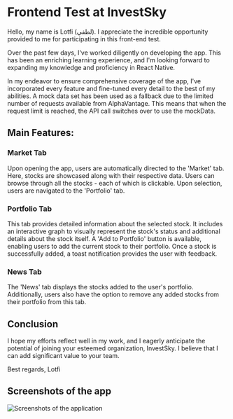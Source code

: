 # Frontend Test at InvestSky

Hello, my name is Lotfi (لطفي). I appreciate the incredible opportunity provided to me for participating in this front-end test.

Over the past few days, I've worked diligently on developing the app. This has been an enriching learning experience, and I'm looking forward to expanding my knowledge and proficiency in React Native.

In my endeavor to ensure comprehensive coverage of the app, I've incorporated every feature and fine-tuned every detail to the best of my abilities. A mock data set has been used as a fallback due to the limited number of requests available from AlphaVantage. This means that when the request limit is reached, the API call switches over to use the mockData.

## Main Features:

### Market Tab
Upon opening the app, users are automatically directed to the 'Market' tab. Here, stocks are showcased along with their respective data. Users can browse through all the stocks - each of which is clickable. Upon selection, users are navigated to the 'Portfolio' tab.

### Portfolio Tab
This tab provides detailed information about the selected stock. It includes an interactive graph to visually represent the stock's status and additional details about the stock itself. A 'Add to Portfolio' button is available, enabling users to add the current stock to their portfolio. Once a stock is successfully added, a toast notification provides the user with feedback.

### News Tab
The 'News' tab displays the stocks added to the user's portfolio. Additionally, users also have the option to remove any added stocks from their portfolio from this tab.

## Conclusion
I hope my efforts reflect well in my work, and I eagerly anticipate the potential of joining your esteemed organization, InvestSky. I believe that I can add significant value to your team.

Best regards,
Lotfi

## Screenshots of the app

![Screenshots of the application]([http://url/to/img.png](https://drive.google.com/file/d/1hUK2MiDp5Nr7vTr_ErL40yRmsarmeREp/view?usp=drive_link)https://drive.google.com/file/d/1hUK2MiDp5Nr7vTr_ErL40yRmsarmeREp/view?usp=drive_link)

